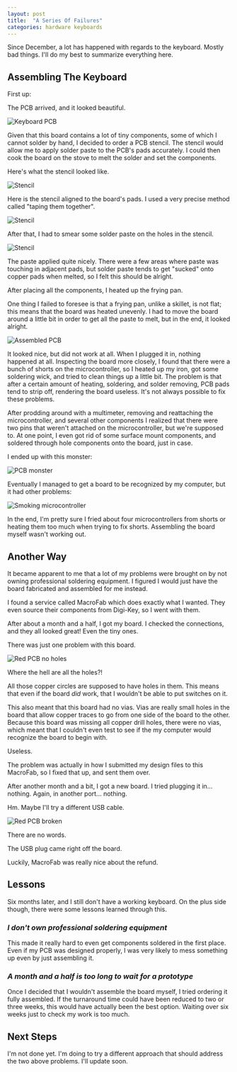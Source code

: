 ```yaml
---
layout: post
title:  "A Series Of Failures"
categories: hardware keyboards
---
```


Since December, a lot has happened with regards to the keyboard. Mostly bad things. I'll do my best to summarize everything here.

## Assembling The Keyboard

First up:

The PCB arrived, and it looked beautiful.

![Keyboard PCB](/assets/numpad_keyboard/a_series_of_failures/board1.jpg)

Given that this board contains a lot of tiny components, some of which I cannot solder by hand, I decided to order a PCB stencil. The stencil would allow me to apply solder paste to the PCB's pads accurately. I could then cook the board on the stove to melt the solder and set the components.

Here's what the stencil looked like.

![Stencil](/assets/numpad_keyboard/a_series_of_failures/stencil1.jpg)

Here is the stencil aligned to the board's pads. I used a very precise method called "taping them together".

![Stencil](/assets/numpad_keyboard/a_series_of_failures/stencil2.jpg)

After that, I had to smear some solder paste on the holes in the stencil.

![Stencil](/assets/numpad_keyboard/a_series_of_failures/stencil3.jpg)

The paste applied quite nicely. There were a few areas where paste was touching in adjacent pads, but solder paste tends to get "sucked" onto copper pads when melted, so I felt this should be alright.

After placing all the components, I heated up the frying pan.

One thing I failed to foresee is that a frying pan, unlike a skillet, is not flat; this means that the board was heated unevenly. I had to move the board around a little bit in order to get all the paste to melt, but in the end, it looked alright.

![Assembled PCB](/assets/numpad_keyboard/a_series_of_failures/stencil_board_assembled.jpg)

It looked nice, but did not work at all. When I plugged it in, nothing happened at all. Inspecting the board more closely, I found that there were a bunch of shorts on the microcontroller, so I heated up my iron, got some soldering wick, and tried to clean things up a little bit. The problem is that after a certain amount of heating, soldering, and solder removing, PCB pads tend to strip off, rendering the board useless. It's not always possible to fix these problems.

After prodding around with a multimeter, removing and reattaching the microcontroller, and several other components I realized that there were two pins that weren't attached on the microcontroller, but we're supposed to. At one point, I even got rid of some surface mount components, and soldered through hole components onto the board, just in case.

I ended up with this monster:

![PCB monster](/assets/numpad_keyboard/a_series_of_failures/pcb_monster.jpg)

Eventually I managed to get a board to be recognized by my computer, but it had other problems:

![Smoking microcontroller](/assets/numpad_keyboard/a_series_of_failures/smoking_micro.gif)

In the end, I'm pretty sure I fried about four microcontrollers from shorts or heating them too much when trying to fix shorts. Assembling the board myself wasn't working out.

## Another Way

It became apparent to me that a lot of my problems were brought on by not owning professional soldering equipment. I figured I would just have the board fabricated and assembled for me instead.

I found a service called MacroFab which does exactly what I wanted. They even source their components from Digi-Key, so I went with them.

After about a month and a half, I got my board. I checked the connections, and they all looked great! Even the tiny ones.

There was just one problem with this board.

![Red PCB no holes](/assets/numpad_keyboard/a_series_of_failures/red_pcb.jpg)

Where the hell are all the holes?! 

All those copper circles are supposed to have holes in them. This means that even if the board *did* work, that I wouldn't be able to put switches on it.

This also meant that this board had no vias. Vias are really small holes in the board that allow copper traces to go from one side of the board to the other. Because this board was missing all copper drill holes, there were no vias, which meant that I couldn't even test to see if the my computer would recognize the board to begin with.

Useless.

The problem was actually in how I submitted my design files to this MacroFab, so I fixed that up, and sent them over.

After another month and a bit, I got a new board. I tried plugging it in... nothing. Again, in another port... nothing.

Hm. Maybe I'll try a different USB cable.

![Red PCB broken](/assets/numpad_keyboard/a_series_of_failures/red_pcb_broken.jpg)

There are no words.

The USB plug came right off the board.

Luckily, MacroFab was really nice about the refund.

## Lessons

Six months later, and I still don't have a working keyboard. On the plus side though, there were some lessons learned through this.

### ***I don't own professional soldering equipment***

This made it really hard to even get components soldered in the first place. Even if my PCB was designed properly, I was very likely to mess something up even by just assembling it.

### ***A month and a half is too long to wait for a prototype***

Once I decided that I wouldn't assemble the board myself, I tried ordering it fully assembled. If the turnaround time could have been reduced to two or three weeks, this would have actually been the best option. Waiting over six weeks just to check my work is too much.

## Next Steps

I'm not done yet. I'm doing to try a different approach that should address the two above problems. I'll update​ soon.